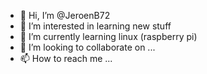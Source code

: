 - 👋 Hi, I’m @JeroenB72
- 👀 I’m interested in learning new stuff
- 🌱 I’m currently learning linux (raspberry pi)
- 💞️ I’m looking to collaborate on ...
- 📫 How to reach me ...

<!---
JeroenB72/JeroenB72 is a ✨ special ✨ repository because its `README.md` (this file) appears on your GitHub profile.
You can click the Preview link to take a look at your changes.
--->
